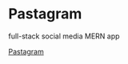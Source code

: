 # Pastagram

full-stack social media MERN app

[Pastagram](https://pastagram-frontend.onrender.com/)
